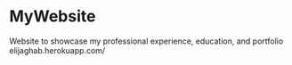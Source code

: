 # MyWebsite
Website to showcase my professional experience, education, and portfolio
elijaghab.herokuapp.com/
